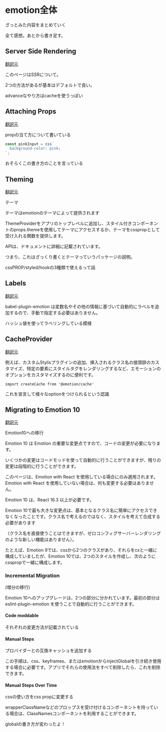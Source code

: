# emotion全体

ざっとみた内容をまとめていく

全て感想。あとから書き足す。

## Server Side Rendering

[翻訳元](https://emotion.sh/docs/ssr)

このページはSSRについて。

2つの方法があるが基本はデフォルトで良い。

advanceなやり方はcacheを使うっぽい

## Attaching Props

[翻訳元](https://emotion.sh/docs/with-props)

propの当て方について書いている

```js
const pinkInput = css`
  background-color: pink;
`;
```
おそらくこの書き方のことを言っている

## Theming

[翻訳元](https://emotion.sh/docs/theming)

テーマ

テーマはemotionのテーマによって提供されます

ThemeProviderをアプリのトップレベルに追加し、スタイル付きコンポーネントのprops.themeを使用してテーマにアクセスするか、テーマをcsspropとして受け入れる関数を提供します。 

APIは、ドキュメントに詳細に記載されています。

つまり、これはざっくり書くとテーマっていうパッケージの説明。

cssPROP/styled/hookの3種類で使えるって話


## Labels

[翻訳元](https://emotion.sh/docs/labels)

babel-plugin-emotion は変数名やその他の情報に基づいて自動的にラベルを追加するので、手動で指定する必要はありません。

ハッシュ値を使ってラベリングしている模様

## CacheProvider

 [翻訳元](https://emotion.sh/docs/cache-provider)

例えば、カスタムStylisプラグインの追加、挿入されるクラス名の接頭辞のカスタマイズ、特定の要素にスタイルタグをレンダリングするなど、エモーションのオプションをカスタマイズするのに便利です。

`import createCache from '@emotion/cache'
`

これを宣言して様々なoptionをつけられるという認識

## Migrating to Emotion 10

 [翻訳元](https://emotion.sh/docs/migrating-to-emotion-10)

Emotion10への移行

Emotion 10 は Emotion の重要な変更点ですので、コードの変更が必要になります。

いくつかの変更はコードモッドを使って自動的に行うことができますが、残りの変更は段階的に行うことができます。

このページは、Emotion with React を使用している場合にのみ適用されます。Emotion with React を使用していない場合は、何も変更する必要はありません。

Emotion 10 は、React 16.3 以上が必要です。

Emotion 10で最も大きな変更点は、基本となるクラス名に簡単にアクセスできなくなったことです。クラス名で考えるのではなく、スタイルを考えて合成する必要があります

（クラス名を直接使うことはできますが、ゼロコンフィグサーバーレンダリングのような新しい機能はありません）。

たとえば、Emotion 9では、cssから2つのクラスがあり、それらをcxと一緒に構成していましたが、Emotion 10では、2つのスタイルを作成し、次のようにcsspropで一緒に構成します。

### Incremental Migration

(増分の移行)

Emotion 10へのアップグレードは、2つの部分に分かれています。最初の部分は eslint-plugin-emotion を使うことで自動的に行うことができます。

#### Code moddable

それぞれの変更方法が記載されている

#### Manual Steps

プロバイダーとの互換キャッシュを追加する

この手順は、css、keyframes、またはemotionからinjectGlobalを引き続き使用する場合に必要です。アプリでそれらの使用法をすべて削除したら、これを削除できます。

#### Manual Steps Over Time

cssの使い方をcss propに変更する

wrapperClassNameなどのプロップスを受け付けるコンポーネントを持っている場合は、ClassNamesコンポーネントを利用することができます。

globalの書き方が変わったよ！

